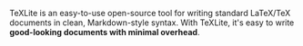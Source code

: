 TeXLite is an easy-to-use open-source tool for writing standard LaTeX/TeX documents in clean, Markdown-style syntax. With TeXLite, it's easy to write **good-looking documents with minimal overhead**.